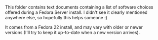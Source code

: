 This folder contains text documents containing a list of software choices offered during a Fedora Server install. I didn't see it clearly mentioned anywhere else, so hopefully this helps someone :)

It comes from a Fedora 22 install, and may vary with older or newer versions (I'll try to keep it up-to-date when a new version arrives).
